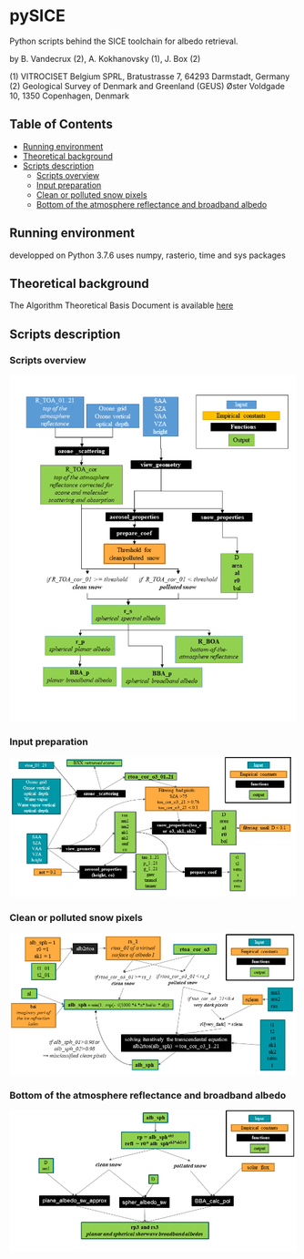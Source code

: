 # pySICE
Python scripts behind the SICE toolchain for albedo retrieval.

by  B. Vandecrux (2), A. Kokhanovsky (1), J. Box (2)

(1) VITROCISET Belgium SPRL, Bratustrasse 7, 64293 Darmstadt, Germany
(2) Geological Survey of Denmark and Greenland (GEUS)
 Øster Voldgade 10, 1350 Copenhagen, Denmark


## Table of Contents  
* [Running environment](#running-environment)  
* [Theoretical background](#theoretical-background)  
* [Scripts description](#scripts-description)  
    * [Scripts overview](#scripts-overview)  
    * [Input preparation](#input-preparation)  
    * [Clean or polluted snow pixels](#clean-or-polluted-snow-pixels)  
    * [Bottom of the atmosphere reflectance and broadband albedo](#bottom-of-the-atmosphere-reflectance-and-broadband-albedo)  

## Running environment
developped on Python 3.7.6
uses numpy, rasterio, time and sys packages

## Theoretical background

The Algorithm Theoretical Basis Document is available [here](docs/atbd/FINAL_SICE_ATBD__v3.0_MAY06_2020.pdf)

## Scripts description

### Scripts overview
![](docs/atbd/ATBD_plots1.png)

### Input preparation
![](docs/atbd/SICE_overview1.png)

### Clean or polluted snow pixels
![](docs/atbd/SICE_overview2.png)

### Bottom of the atmosphere reflectance and broadband albedo
![](docs/atbd/SICE_overview3.png)

